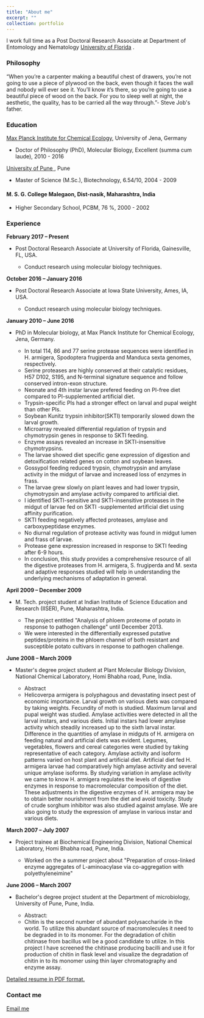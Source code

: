 ```yaml
---
title: "About me"
excerpt: ""
collection: portfolio
---
```

<p class="introduction">I work full time as a Post Doctoral Research Associate at Department of Entomology and Nematology <a href="http://entnemdept.ufl.edu">University of Florida</a> .</p>

### Philosophy

“When you’re a carpenter making a beautiful chest of drawers, you’re not going to use a piece of plywood on the back, even though it faces the wall and nobody will ever see it. You’ll know it’s there, so you’re going to use a beautiful piece of wood on the back. For you to sleep well at night, the aesthetic, the quality, has to be carried all the way through.”- Steve Job's father.

### Education


<a href="https://www.ice.mpg.de/ext/index.php?id=hopa&pers=suku4729">Max Planck Institute for Chemical Ecology</a>, University of Jena, Germany
* Doctor of Philosophy (PhD), Molecular Biology, Excellent (summa cum laude), 2010 - 2016

<a href="https://www.unipune.ac.in">University of Pune </a>, Pune
* Master of Science (M.Sc.), Biotechnology, 6.54/10, 2004 - 2009

#### M. S. G. College Malegaon, Dist-nasik, Maharashtra, India
* Higher Secondary School, PCBM, 76 %, 2000 - 2002

### Experience

**February 2017 – Present**
* Post Doctoral Research Associate at University of Florida, Gainesville, FL, USA.

  * Conduct research using molecular biology techniques.


**October 2016 – January 2016**
* Post Doctoral Research Associate at Iowa State University, Ames, IA, USA.

  * Conduct research using molecular biology techniques.

**January 2010 – June 2016**
* PhD in Molecular biology, at Max Planck Institute for Chemical Ecology, Jena, Germany.

  * In total 114, 86 and 77 serine protease sequences were identified in H. armigera, Spodoptera frugiperda and Manduca sexta genomes, respectively.
  * Serine proteases are highly conserved at their catalytic residues, H57 D102, S195, and N-terminal signature sequence and follow conserved intron-exon structure.
  * Neonate and 4th instar larvae prefered feeding on PI-free diet compared to PI-supplemented artificial diet.
  * Trypsin-specific PIs had a stronger effect on larval and pupal weight than other PIs.
  * Soybean Kunitz trypsin inhibitor(SKTI) temporarily slowed down the larval growth.
  * Microarray revealed differential regulation of trypsin and chymotrypsin genes in response to SKTI feeding.
  * Enzyme assays revealed an increase in SKTI-insensitive chymotrypsins.
  * The larvae showed diet specific gene expression of digestion and detoxification related genes on cotton and soybean leaves.
  * Gossypol feeding reduced trypsin, chymotrypsin and amylase activity in the midgut of larvae and increased loss of enzymes in frass.
  * The larvae grew slowly on plant leaves and had lower trypsin, chymotrypsin and amylase activity compared to artificial diet.
  * I identified SKTI-sensitive and SKTI-insensitive proteases in the midgut of larvae fed on SKTI -supplemented artificial diet using affinity purification.
  * SKTI feeding negatively affected proteases, amylase and carboxypeptidase enzymes.
  * No diurnal regulation of protease activity was found in midgut lumen and frass of larvae.
  * Protease gene expression increased in response to SKTI feeding after 6-9 hours.
  * In conclusion, this study provides a comprehensive resource of all the digestive proteases from H. armigera, S. frugiperda and M. sexta and adaptive responses studied will help in understanding the underlying mechanisms of adaptation in general.

**April 2009 – December 2009**
* M. Tech. project student at Indian Institute of Science Education and Research (IISER), Pune, Maharashtra, India.

  * The project entitled "Analysis of phloem proteome of potato in response to pathogen challenge" until December 2013.
  * We were interested in the differentially expressed putative peptides/proteins in the phloem channel of both resistant and susceptible potato cultivars in response to pathogen challenge.

**June 2008 – March 2009**
* Master's degree project student at Plant Molecular Biology Division, National Chemical Laboratory, Homi Bhabha road, Pune, India.

  * Abstract
  * Helicoverpa armigera is polyphagous and devastating insect pest of economic importance. Larval growth on various diets was compared by taking weights. Fecundity of moth is studied. Maximum larval and pupal weight was studied. Amylase activities were detected in all the larval instars, and various diets. Initial instars had lower amylase activity which steadily increased up to the sixth larval instar. Difference in the quantities of amylase in midguts of H. armigera on feeding natural and artificial diets was evident. Legumes, vegetables, flowers and cereal categories were studied by taking representative of each category. Amylase activity and isoform patterns varied on host plant and artificial diet. Artificial diet fed H. armigera larvae had comparatively high amylase activity and several unique amylase isoforms. By studying variation in amylase activity we came to know H. armigera regulates the levels of digestive enzymes in response to macromolecular composition of the diet. These adjustments in the digestive enzymes of H. armigera may be to obtain better nourishment from the diet and avoid toxicity. Study of crude sorghum inhibitor was also studied against amylase. We are also going to study the expression of amylase in various instar and various diets.


**March 2007 – July 2007**
* Project trainee at Biochemical Engineering Division, National Chemical Laboratory, Homi Bhabha road, Pune, India.

  * Worked on the a summer project about "Preparation of cross-linked enzyme aggregates of L-aminoacylase via co-aggregation with polyethyleneimine"

**June 2006 – March 2007**
* Bachelor's degree project student at the Department of microbiology, University of Pune, Pune, India.

  * Abstract:
  * Chitin is the second number of abundant polysaccharide in the world. To utilize this abundant source of macromolecules it need to be degraded in to its monomer. For the degradation of chitin chitinase from bacillus will be a good candidate to utilize. In this project I have screened the chitinase producing bacilli and use it for production of chitin in flask level and visualize the degradation of chitin in to its monomer using thin layer chromatography and enzyme assay.

[Detailed resume in PDF format.](https://github.com/sskuwar/sskuwar.github.io/tree/master/files)



### Contact me

[Email me](mailto:suyogkuwar@gmail.com)
